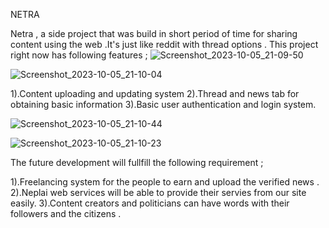 NETRA



  Netra , a side project that was build in short period of time for sharing content using the web .It's just like reddit with thread options .
This project right now has following features ;
![Screenshot_2023-10-05_21-09-50](https://github.com/rupeshram013/netra/assets/94728392/467226b9-0bf2-4f3b-b192-57e5a797d8bf)


![Screenshot_2023-10-05_21-10-04](https://github.com/rupeshram013/netra/assets/94728392/6381ebd6-3d5c-45b5-bda4-dc7ed395075d)

1).Content uploading and updating system
2).Thread and news tab for obtaining basic information
3).Basic user authentication and login system.

![Screenshot_2023-10-05_21-10-44](https://github.com/rupeshram013/netra/assets/94728392/581fa05c-df12-452e-851f-cc2233508ede)

![Screenshot_2023-10-05_21-10-23](https://github.com/rupeshram013/netra/assets/94728392/b7bc63b5-0e46-42cb-ac5d-957c5b929148)



  The future development will fullfill the following requirement ;

1).Freelancing system for the people to earn and upload the verified news .
2).Neplai web services will be able to provide their servies from our site easily.
3).Content creators and politicians can have words with their followers and the citizens .
